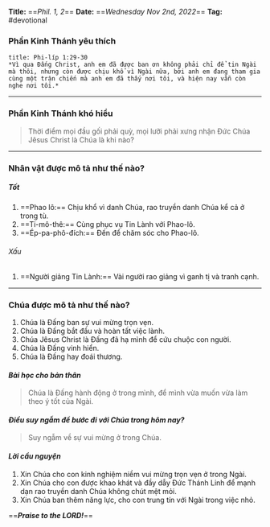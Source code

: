 **Title:** ==*Phil. 1, 2*==
**Date:** ==*Wednesday Nov 2nd, 2022*==
**Tag:** #devotional

### **Phần Kinh Thánh yêu thích**
```ad-bible
title: Phi-líp 1:29-30
*Vì qua Đấng Christ, anh em đã được ban ơn không phải chỉ để tin Ngài mà thôi, nhưng còn được chịu khổ vì Ngài nữa, bởi anh em đang tham gia cùng một trận chiến mà anh em đã thấy nơi tôi, và hiện nay vẫn còn nghe nơi tôi.*
```
----
### **Phần Kinh Thánh khó hiểu**
> Thời điểm mọi đầu gối phải quỳ, mọi lưỡi phải xưng nhận Đức Chúa Jêsus Christ là Chúa là khi nào?
----
### **Nhân vật được mô tả như thế nào?**
##### Tốt
1. ==Phao lô:== Chịu khổ vì danh Chúa, rao truyền danh Chúa kể cả ở trong tù.
2. ==Ti-mô-thê:== Cùng phục vụ Tin Lành với Phao-lô.
3. ==Ép-pa-phô-đích:== Đến để chăm sóc cho Phao-lô.
###### Xấu
1. ==Người giảng Tin Lành:== Vài người rao giảng vì ganh tị và tranh cạnh.
----
### **Chúa được mô tả như thế nào?**
1. Chúa là Đấng ban sự vui mừng trọn vẹn.
2. Chúa là Đấng bắt đầu và hoàn tất việc lành.
3. Chúa Jêsus Christ là Đấng đã hạ mình để cứu chuộc con người.
4. Chúa là Đấng vinh hiển.
5. Chúa là Đấng hay đoái thương.
#### *Bài học cho bản thân*
> Chúa là Đấng hành động ở trong mình, để mình vừa muốn vừa làm theo ý tốt của Ngài.
#### *Điều suy ngẫm để bước đi với Chúa trong hôm nay?*
> Suy ngẫm về sự vui mừng ở trong Chúa.
#### *Lời cầu nguyện*
1. Xin Chúa cho con kinh nghiệm niềm vui mừng trọn vẹn ở trong Ngài.
2. Xin Chúa cho con được khao khát và đầy dẫy Đức Thánh Linh để mạnh dạn rao truyền danh Chúa không chút mệt mỏi.
3. Xin Chúa ban thêm năng lực, cho con trung tín với Ngài trong việc nhỏ.

==***Praise to the LORD!***==
